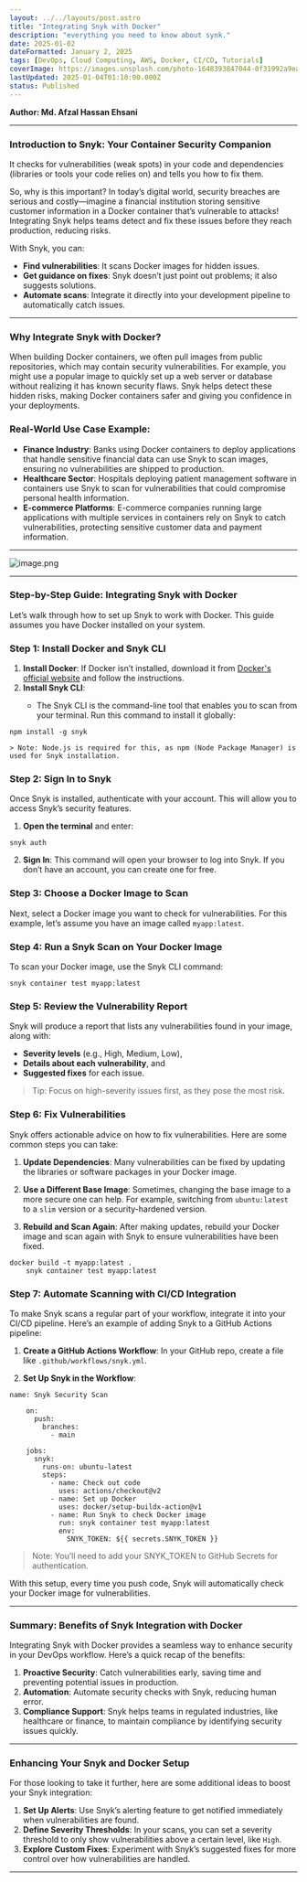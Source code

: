 ```yaml
---
layout: ../../layouts/post.astro
title: "Integrating Snyk with Docker"
description: "everything you need to know about synk."
date: 2025-01-02
dateFormatted: January 2, 2025
tags: [DevOps, Cloud Computing, AWS, Docker, CI/CD, Tutorials]
coverImage: https://images.unsplash.com/photo-1648393847044-0f31992a9ea2?ixlib=rb-4.0.3&q=85&fm=jpg&crop=entropy&cs=srgb
lastUpdated: 2025-01-04T01:10:00.000Z
status: Published
---
```



<strong>Author: Md. Afzal Hassan Ehsani</strong>


---


### Introduction to Snyk: Your Container Security Companion


It checks for vulnerabilities (weak spots) in your code and dependencies (libraries or tools your code relies on) and tells you how to fix them.


So, why is this important? In today’s digital world, security breaches are serious and costly—imagine a financial institution storing sensitive customer information in a Docker container that’s vulnerable to attacks! Integrating Snyk helps teams detect and fix these issues before they reach production, reducing risks.


With Snyk, you can:

- <strong>Find vulnerabilities</strong>: It scans Docker images for hidden issues.
- <strong>Get guidance on fixes</strong>: Snyk doesn’t just point out problems; it also suggests solutions.
- <strong>Automate scans</strong>: Integrate it directly into your development pipeline to automatically catch issues.

---


### Why Integrate Snyk with Docker?


When building Docker containers, we often pull images from public repositories, which may contain security vulnerabilities. For example, you might use a popular image to quickly set up a web server or database without realizing it has known security flaws. Snyk helps detect these hidden risks, making Docker containers safer and giving you confidence in your deployments.


### Real-World Use Case Example:

- <strong>Finance Industry</strong>: Banks using Docker containers to deploy applications that handle sensitive financial data can use Snyk to scan images, ensuring no vulnerabilities are shipped to production.
- <strong>Healthcare Sector</strong>: Hospitals deploying patient management software in containers use Snyk to scan for vulnerabilities that could compromise personal health information.
- <strong>E-commerce Platforms</strong>: E-commerce companies running large applications with multiple services in containers rely on Snyk to catch vulnerabilities, protecting sensitive customer data and payment information.

---


![image.png](https://prod-files-secure.s3.us-west-2.amazonaws.com/8b557715-1f08-43ae-ac1a-b814d80e7850/ae6cd78e-131a-4be6-9369-48fe4541bf13/image.png?X-Amz-Algorithm=AWS4-HMAC-SHA256&X-Amz-Content-Sha256=UNSIGNED-PAYLOAD&X-Amz-Credential=AKIAT73L2G45FSPPWI6X%2F20250104%2Fus-west-2%2Fs3%2Faws4_request&X-Amz-Date=20250104T041517Z&X-Amz-Expires=3600&X-Amz-Signature=034a595d59bd74f4643bc1ff2df58277ec3ce4947cb4c2b8b6f342882f905d87&X-Amz-SignedHeaders=host&x-id=GetObject)


---


### Step-by-Step Guide: Integrating Snyk with Docker


Let’s walk through how to set up Snyk to work with Docker. This guide assumes you have Docker installed on your system.


### Step 1: Install Docker and Snyk CLI

1. <strong>Install Docker</strong>: If Docker isn’t installed, download it from [Docker's official website](https://www.docker.com/products/docker-desktop) and follow the instructions.
2. <strong>Install Snyk CLI</strong>:
	- The Snyk CLI is the command-line tool that enables you to scan from your terminal. Run this command to install it globally:

		<div class="code-block-wrapper">
  <pre><code class="language-shell">npm install -g snyk</code></pre>
</div>


	> Note: Node.js is required for this, as npm (Node Package Manager) is used for Snyk installation.


### Step 2: Sign In to Snyk


Once Snyk is installed, authenticate with your account. This will allow you to access Snyk’s security features.

1. <strong>Open the terminal</strong> and enter:

	<div class="code-block-wrapper">
  <pre><code class="language-shell">snyk auth</code></pre>
</div>

2. <strong>Sign In</strong>: This command will open your browser to log into Snyk. If you don’t have an account, you can create one for free.

### Step 3: Choose a Docker Image to Scan


Next, select a Docker image you want to check for vulnerabilities. For this example, let’s assume you have an image called <code class="inline-code">myapp:latest</code>.


### Step 4: Run a Snyk Scan on Your Docker Image


To scan your Docker image, use the Snyk CLI command:


<div class="code-block-wrapper">
  <pre><code class="language-shell">snyk container test myapp:latest</code></pre>
</div>


### Step 5: Review the Vulnerability Report


Snyk will produce a report that lists any vulnerabilities found in your image, along with:

- <strong>Severity levels</strong> (e.g., High, Medium, Low),
- <strong>Details about each vulnerability</strong>, and
- <strong>Suggested fixes</strong> for each issue.

> Tip: Focus on high-severity issues first, as they pose the most risk.


### Step 6: Fix Vulnerabilities


Snyk offers actionable advice on how to fix vulnerabilities. Here are some common steps you can take:

1. <strong>Update Dependencies</strong>: Many vulnerabilities can be fixed by updating the libraries or software packages in your Docker image.
2. <strong>Use a Different Base Image</strong>: Sometimes, changing the base image to a more secure one can help. For example, switching from <code class="inline-code">ubuntu:latest</code> to a <code class="inline-code">slim</code> version or a security-hardened version.
3. <strong>Rebuild and Scan Again</strong>: After making updates, rebuild your Docker image and scan again with Snyk to ensure vulnerabilities have been fixed.

	<div class="code-block-wrapper">
  <pre><code class="language-shell">docker build -t myapp:latest .
	snyk container test myapp:latest</code></pre>
</div>


### Step 7: Automate Scanning with CI/CD Integration


To make Snyk scans a regular part of your workflow, integrate it into your CI/CD pipeline. Here’s an example of adding Snyk to a GitHub Actions pipeline:

1. <strong>Create a GitHub Actions Workflow</strong>: In your GitHub repo, create a file like <code class="inline-code">.github/workflows/snyk.yml</code>.
2. <strong>Set Up Snyk in the Workflow</strong>:

	<div class="code-block-wrapper">
  <pre><code class="language-yaml">name: Snyk Security Scan
	
	on:
	  push:
	    branches:
	      - main
	
	jobs:
	  snyk:
	    runs-on: ubuntu-latest
	    steps:
	      - name: Check out code
	        uses: actions/checkout@v2
	      - name: Set up Docker
	        uses: docker/setup-buildx-action@v1
	      - name: Run Snyk to check Docker image
	        run: snyk container test myapp:latest
	        env:
	          SNYK_TOKEN: ${{ secrets.SNYK_TOKEN }}</code></pre>
</div>


> Note: You’ll need to add your SNYK_TOKEN to GitHub Secrets for authentication.


With this setup, every time you push code, Snyk will automatically check your Docker image for vulnerabilities.


---


### Summary: Benefits of Snyk Integration with Docker


Integrating Snyk with Docker provides a seamless way to enhance security in your DevOps workflow. Here’s a quick recap of the benefits:

1. <strong>Proactive Security</strong>: Catch vulnerabilities early, saving time and preventing potential issues in production.
2. <strong>Automation</strong>: Automate security checks with Snyk, reducing human error.
3. <strong>Compliance Support</strong>: Snyk helps teams in regulated industries, like healthcare or finance, to maintain compliance by identifying security issues quickly.

---


### Enhancing Your Snyk and Docker Setup


For those looking to take it further, here are some additional ideas to boost your Snyk integration:

1. <strong>Set Up Alerts</strong>: Use Snyk’s alerting feature to get notified immediately when vulnerabilities are found.
2. <strong>Define Severity Thresholds</strong>: In your scans, you can set a severity threshold to only show vulnerabilities above a certain level, like <code class="inline-code">High</code>.
3. <strong>Explore Custom Fixes</strong>: Experiment with Snyk’s suggested fixes for more control over how vulnerabilities are handled.

---

